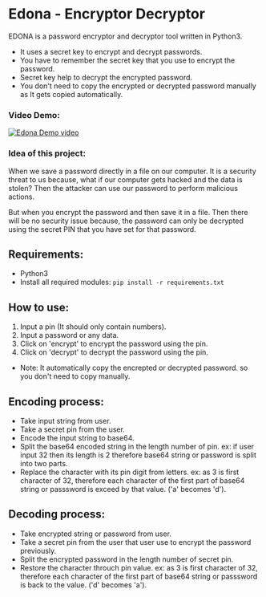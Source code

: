 # Edona - Encryptor Decryptor
EDONA is a password encryptor and decryptor tool written in Python3.
- It uses a secret key to encrypt and decrypt passwords.
- You have to remember the secret key that you use to encrypt the password.
- Secret key help to decrypt the encrypted password.
- You don't need to copy the encrypted or decrypted password manually as It gets copied automatically.


### Video Demo: 
[![Edona Demo video](https://img.youtube.com/vi/f5o5bD9033M/0.jpg)](https://www.youtube.com/watch?v=f5o5bD9033M)


### Idea of this project:
When we save a password directly in a file on our computer. It is a security threat to us because, what if our computer gets hacked and the data is stolen? Then the attacker can use our password to perform malicious actions.

But when you encrypt the password and then save it in a file. Then there will be no security issue because, the password can only be decrypted using the secret PIN that you have set for that password.


## Requirements:
* Python3
* Install all required modules:
```pip install -r requirements.txt```


## How to use:
1. Input a pin (It should only contain numbers).
2. Input a password or any data.
3. Click on 'encrypt' to encrypt the password using the pin.
4. Click on 'decrypt' to decrypt the password using the pin.
* Note: It automatically copy the encrepted or decrypted password. so you don't need to copy manually. 


## Encoding process:
* Take input string from user.
* Take a secret pin from the user.
* Encode the input string to base64.
* Split the base64 encoded string in the length number of pin. ex: if user input 32 then its length is 2 therefore base64 string or password is split into two parts.
* Replace the character with its pin digit from letters. ex: as 3 is first character of 32, therefore each character of the first part of base64 string or passsword is exceed by that value. ('a' becomes 'd').


## Decoding process:
* Take encrypted string or password from user.
* Take a secret pin from the user that user use to encrypt the password previously.
* Split the encrypted password in the length number of secret pin.
* Restore the character throuch pin value. ex: as 3 is first character of 32, therefore each character of the first part of base64 string or passsword is back to the value. ('d' becomes 'a').

